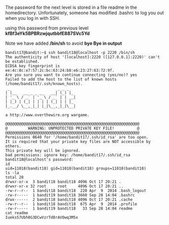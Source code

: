 The password for the next level is stored in a file readme in the homedirectory. Unfortunately,
someone has modified .bashrc to log you out when you log in with SSH.

using this password from previous level **kfBf3eYk5BPBRzwjqutbbfE887SVc5Yd** 

Note we have added **/bin/sh** to avoid **bye Bye in output**

```shell
bandit17@bandit:~$ ssh bandit18@localhost -p 2220 /bin/sh
The authenticity of host '[localhost]:2220 ([127.0.0.1]:2220)' can't be established.
ECDSA key fingerprint is ee:4c:8c:e7:57:2c:bc:63:24:b8:e6:23:27:63:72:9f.
Are you sure you want to continue connecting (yes/no)? yes
Failed to add the host to the list of known hosts (/home/bandit17/.ssh/known_hosts).
 _                     _ _ _   
| |__   __ _ _ __   __| (_) |_ 
| '_ \ / _` | '_ \ / _` | | __|
| |_) | (_| | | | | (_| | | |_ 
|_.__/ \__,_|_| |_|\__,_|_|\__|
                               
a http://www.overthewire.org wargame.

@@@@@@@@@@@@@@@@@@@@@@@@@@@@@@@@@@@@@@@@@@@@@@@@@@@@@@@@@@@
@         WARNING: UNPROTECTED PRIVATE KEY FILE!          @
@@@@@@@@@@@@@@@@@@@@@@@@@@@@@@@@@@@@@@@@@@@@@@@@@@@@@@@@@@@
Permissions 0640 for '/home/bandit17/.ssh/id_rsa' are too open.
It is required that your private key files are NOT accessible by others.
This private key will be ignored.
bad permissions: ignore key: /home/bandit17/.ssh/id_rsa
bandit18@localhost's password: 
id
uid=11018(bandit18) gid=11018(bandit18) groups=11018(bandit18)
ls -la
total 28
drwxr-xr-x  3 bandit18 bandit18 4096 Oct 17 20:21 .
drwxr-xr-x 32 root     root     4096 Oct 17 20:21 ..
-rw-r--r--  1 bandit18 bandit18  220 Apr  9  2014 .bash_logout
-rw-r-----  1 bandit19 bandit18 3660 Sep 28 14:04 .bashrc
drwx------  2 bandit18 bandit18 4096 Oct 17 20:21 .cache
-rw-r--r--  1 bandit18 bandit18  675 Apr  9  2014 .profile
-rw-r-----  1 bandit19 bandit18   33 Sep 28 14:04 readme
cat readme	
IueksS7Ubh8G3DCwVzrTd8rAVOwq3M5x
```

